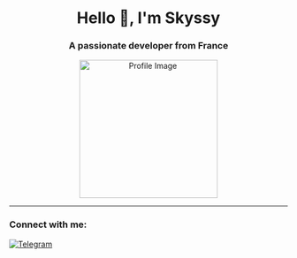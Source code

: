 <h1 align="center">Hello 👋, I'm Skyssy</h1>
<h3 align="center">A passionate developer from France</h3>

<p align="center">
  <img src="https://user-images.githubusercontent.com/86375530/157773829-b8398628-b33b-4f71-8fe7-9fabf263747d.png" alt="Profile Image" width="250" />
</p>

---

<h3 align="left">Connect with me:</h3>
<p align="left">
  <a href="https://t.me/SkyssyProof" target="_blank">
    <img src="https://img.shields.io/badge/Telegram-%230077B5.svg?style=for-the-badge&logo=telegram&logoColor=white" alt="Telegram"/>
  </a>
</p>
